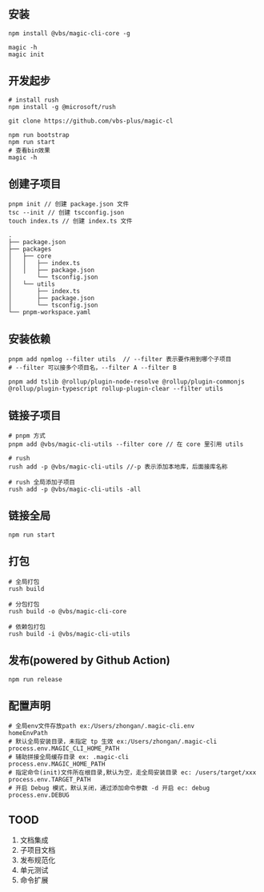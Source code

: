 ## 安装

```shell
npm install @vbs/magic-cli-core -g

magic -h
magic init
```

## 开发起步

```shell
# install rush
npm install -g @microsoft/rush

git clone https://github.com/vbs-plus/magic-cl

npm run bootstrap
npm run start
# 查看bin效果
magic -h
```

## 创建子项目

```shell
pnpm init // 创建 package.json 文件
tsc --init // 创建 tscconfig.json
touch index.ts // 创建 index.ts 文件
```

```shell
.
├── package.json
├── packages
│   ├── core
│   │   ├── index.ts
│   │   ├── package.json
│       └── tsconfig.json
│   └── utils
│       ├── index.ts
│       ├── package.json
│       └── tsconfig.json
└── pnpm-workspace.yaml
```

## 安装依赖

```shell
pnpm add npmlog --filter utils  // --filter 表示要作用到哪个子项目
# --filter 可以接多个项目名，--filter A --filter B

pnpm add tslib @rollup/plugin-node-resolve @rollup/plugin-commonjs @rollup/plugin-typescript rollup-plugin-clear --filter utils
```

## 链接子项目

```shell
# pnpm 方式
pnpm add @vbs/magic-cli-utils --filter core // 在 core 里引用 utils

# rush
rush add -p @vbs/magic-cli-utils //-p 表示添加本地库，后面接库名称

# rush 全局添加子项目
rush add -p @vbs/magic-cli-utils -all
```

## 链接全局

```shell
npm run start
```

## 打包

```shell
# 全局打包
rush build

# 分包打包
rush build -o @vbs/magic-cli-core

# 依赖包打包
rush build -i @vbs/magic-cli-utils
```


## 发布(powered by Github Action)

```shell
npm run release
```

## 配置声明

```shell
# 全局env文件存放path ex:/Users/zhongan/.magic-cli.env
homeEnvPath
# 默认全局安装目录，未指定 tp 生效 ex:/Users/zhongan/.magic-cli
process.env.MAGIC_CLI_HOME_PATH
# 辅助拼接全局缓存目录 ex: .magic-cli
process.env.MAGIC_HOME_PATH
# 指定命令(init)文件所在根目录,默认为空，走全局安装目录 ec: /users/target/xxx
process.env.TARGET_PATH
# 开启 Debug 模式，默认关闭，通过添加命令参数 -d 开启 ec: debug
process.env.DEBUG
```


## TOOD

1. 文档集成
2. 子项目文档
3. 发布规范化
4. 单元测试
5. 命令扩展
